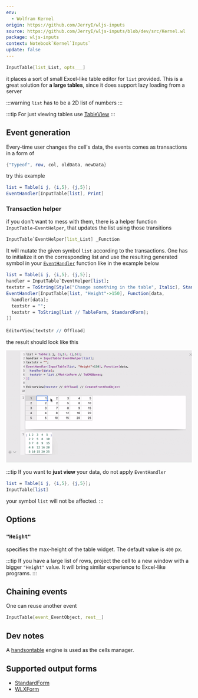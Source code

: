 ```yaml
---
env:
  - Wolfram Kernel
origin: https://github.com/JerryI/wljs-inputs
source: https://github.com/JerryI/wljs-inputs/blob/dev/src/Kernel.wl
package: wljs-inputs
context: Notebook`Kernel`Inputs`
update: false
---
```

```mathematica
InputTable[list_List, opts___]
```

it places a sort of small Excel-like table editor for `list` provided. This is a great solution for __a large tables__, since it does support lazy loading from a server

:::warning
`list` has to be a 2D list of numbers
:::

:::tip
For just viewing tables use [TableView](frontend/Reference/GUI/TableView.md)
:::

## Event generation
Every-time user changes the cell's data, the events comes as transactions in a form of

```mathematica
{"Typeof", row, col, oldData, newData}
```

try this example

```mathematica
list = Table[i j, {i,5}, {j,5}];
EventHandler[InputTable[list], Print]
```

### Transaction helper
if you don't want to mess with them, there is a helper function `InputTable~EventHelper`, that updates the list using those transitions

```mathematica
InputTable`EventHelper[list_List] _Function
```

It will mutate the given symbol `list` according to the transactions. One has to initialize it on the corresponding list and use the resulting generated symbol in your [`EventHandler`](frontend/Reference/Misc/Events.md#`EventHandler`) function like in the example below

```mathematica
list = Table[i j, {i,5}, {j,5}];
handler = InputTable`EventHelper[list];
textstr = ToString[Style["Change something in the table", Italic], StandardForm];
EventHandler[InputTable[list, "Height"->150], Function[data, 
  handler[data];
  textstr = "";
  textstr = ToString[list // TableForm, StandardForm];
]]

EditorView[textstr // Offload]
```

the result should look like this

![](../../../imgs/ezgif.com-optimize-7-2%201.gif)

:::tip
If you want to __just view__ your data, do not apply `EventHandler` 

```mathematica
list = Table[i j, {i,5}, {j,5}];
InputTable[list]
```

your symbol `list` will not be affected. 
:::

## Options
### `"Height"`
specifies the max-height of the table widget. The default value is `400` px.

:::tip
If you have a large list of rows, project the cell to a new window with a bigger `"Height"`
value. It will bring similar experience to Excel-like programs. 
:::

## Chaining events
One can reuse another event

```mathematica
InputTable[event_EventObject, rest__]
```


## Dev notes
A [handsontable](https://handsontable.com) engine is used as the cells manager. 


## Supported output forms
- [StandardForm](frontend/Reference/Formatting/StandardForm.md)
- [WLXForm](frontend/Reference/Formatting/WLXForm.md)